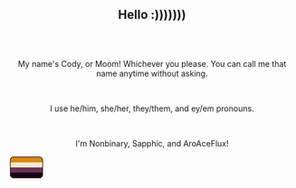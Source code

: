 <p align="center"><h2 align="center">Hello :)))))))</h2>
<br>
<br>
<p align="center">My name's Cody, or Moom! Whichever you please. You can call me that name anytime without asking. </p>
<br> <p align="center">I use he/him, she/her, they/them, and ey/em pronouns.</p>
<br> <p align="center">I'm Nonbinary, Sapphic, and AroAceFlux! </p>
<img src="64471029_zreFhZ8TADlgytv.png"></p>

<!--
**Mimoomsa/Mimoomsa** is a ✨ _special_ ✨ repository because its `README.md` (this file) appears on your GitHub profile.

Here are some ideas to get you started:

- 🔭 I’m currently working on ...
- 🌱 I’m currently learning ...
- 👯 I’m looking to collaborate on ...
- 🤔 I’m looking for help with ...
- 💬 Ask me about ...
- 📫 How to reach me: ...
- 😄 Pronouns: ...
- ⚡ Fun fact: ...
-->
